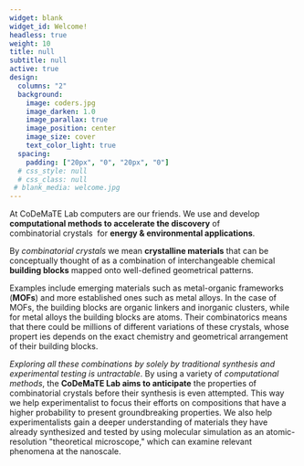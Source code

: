 ```yaml
---
widget: blank
widget_id: Welcome!
headless: true
weight: 10
title: null
subtitle: null
active: true
design:
  columns: "2"
  background:
    image: coders.jpg
    image_darken: 1.0
    image_parallax: true
    image_position: center
    image_size: cover
    text_color_light: true
  spacing:
    padding: ["20px", "0", "20px", "0"]
  # css_style: null
  # css_class: null
 # blank_media: welcome.jpg
---
```


At CoDeMaTE Lab computers are our friends. We use and develop **computational methods to accelerate the discovery** of combinatorial crystals  for **energy & environmental applications**.

By _combinatorial crystals_ we mean **crystalline materials** that can be conceptually thought of as a combination of interchangeable  chemical **building blocks** mapped onto well-defined geometrical patterns.

Examples include emerging materials such as metal-organic frameworks (**MOFs**) and more established ones such as metal alloys. 
In the case of MOFs, the building blocks are organic linkers and inorganic clusters, while for metal alloys the building blocks are atoms. Their combinatorics means that there could be millions of different variations of these crystals, whose propert ies depends on the exact chemistry and geometrical arrangement of their building blocks. 

_Exploring all these combinations by solely by traditional synthesis and experimental testing is untractable_. By using a variety of _computational methods_, the **CoDeMaTE Lab aims to anticipate** the properties of combinatorial crystals before their synthesis is even attempted. This way we help experimentalist to focus their efforts on compositions that have a higher probability to present groundbreaking properties. We also help experimentalists gain  a deeper understanding of materials they have already synthesized and tested by using molecular simulation as an atomic-resolution "theoretical microscope," which can examine relevant phenomena at the nanoscale.
